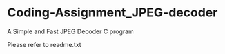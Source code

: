# Coding-Assignment_JPEG-decoder
 
A Simple and Fast JPEG Decoder C program

Please refer to readme.txt
